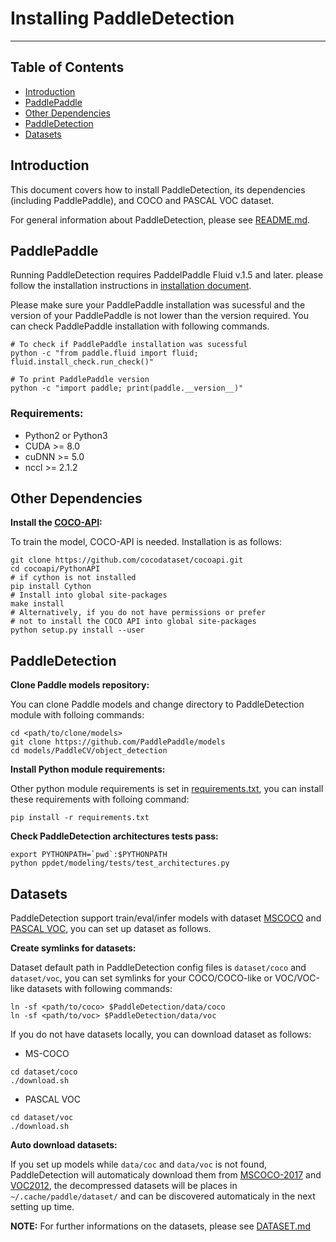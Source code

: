# Installing PaddleDetection

---
## Table of Contents

- [Introduction](#introduction)
- [PaddlePaddle](#paddlepaddle)
- [Other Dependencies](#other-dependencies)
- [PaddleDetection](#paddle-detection)
- [Datasets](#datasets)


## Introduction

This document covers how to install PaddleDetection, its dependencies (including PaddlePaddle), and COCO and PASCAL VOC dataset.

For general information about PaddleDetection, please see [README.md](../README.md).


## PaddlePaddle

Running PaddleDetection requires PaddelPaddle Fluid v.1.5 and later. please follow the installation instructions in [installation document](http://www.paddlepaddle.org/documentation/docs/en/1.4/beginners_guide/install/index_en.html).

Please make sure your PaddlePaddle installation was sucessful and the version of your PaddlePaddle is not lower than the version required. You can check PaddlePaddle installation with following commands.

```
# To check if PaddlePaddle installation was sucessful
python -c "from paddle.fluid import fluid; fluid.install_check.run_check()"

# To print PaddlePaddle version
python -c "import paddle; print(paddle.__version__)"
```

### Requirements:

- Python2 or Python3
- CUDA >= 8.0
- cuDNN >= 5.0
- nccl >= 2.1.2


## Other Dependencies

**Install the [COCO-API](https://github.com/cocodataset/cocoapi):**

To train the model, COCO-API is needed. Installation is as follows:

    git clone https://github.com/cocodataset/cocoapi.git
    cd cocoapi/PythonAPI
    # if cython is not installed
    pip install Cython
    # Install into global site-packages
    make install
    # Alternatively, if you do not have permissions or prefer
    # not to install the COCO API into global site-packages
    python setup.py install --user


## PaddleDetection

**Clone Paddle models repository:**

You can clone Paddle models and change directory to PaddleDetection module with folloing commands:

```
cd <path/to/clone/models>
git clone https://github.com/PaddlePaddle/models
cd models/PaddleCV/object_detection
```

**Install Python module requirements:**

Other python module requirements is set in [requirements.txt](../requirements.txt), you can install these requirements with folloing command:

```
pip install -r requirements.txt
```

**Check PaddleDetection architectures tests pass:**

```
export PYTHONPATH=`pwd`:$PYTHONPATH
python ppdet/modeling/tests/test_architectures.py
```


## Datasets

PaddleDetection support train/eval/infer models with dataset [MSCOCO](http://cocodataset.org) and [PASCAL VOC](http://host.robots.ox.ac.uk/pascal/VOC/), you can set up dataset as follows.

**Create symlinks for datasets:**

Dataset default path in PaddleDetection config files is `dataset/coco` and `dataset/voc`, you can set symlinks for your COCO/COCO-like or VOC/VOC-like datasets with following commands:

```
ln -sf <path/to/coco> $PaddleDetection/data/coco
ln -sf <path/to/voc> $PaddleDetection/data/voc
```

If you do not have datasets locally, you can download dataset as follows:

- MS-COCO

```
cd dataset/coco
./download.sh
```

- PASCAL VOC

```
cd dataset/voc
./download.sh
```

**Auto download datasets:**

If you set up models while `data/coc` and `data/voc` is not found, PaddleDetection will automaticaly download them from [MSCOCO-2017](http://images.cocodataset.org) and [VOC2012](http://host.robots.ox.ac.uk/pascal/VOC), the decompressed datasets will be places in `~/.cache/paddle/dataset/` and can be discovered automaticaly in the next setting up time.


**NOTE:** For further informations on the datasets, please see [DATASET.md](docs/DATASET.md)
